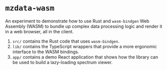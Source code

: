 # `mzdata-wasm`

An experiment to demonstrate how to use Rust and `wasm-bindgen` Web Assembly (WASM) to bundle
up complex data processing logic and render it in a web browser, all in the client.

1. `src/` contains the Rust code that uses `wasm-bindgen`.
2. `lib/` contains the TypeScript wrappers that provide a more ergonomic interface to the WASM bindings.
3. `app/` contains a demo React application that shows how the library can be used to build a lazy-loading spectrum viewer.